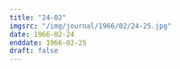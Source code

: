 ```yaml
---
title: "24-02"
imgsrc: "/img/journal/1966/02/24-25.jpg"
date: 1966-02-24
enddate: 1966-02-25
draft: false
---
```


<!-- fix pre-formatted input -->
